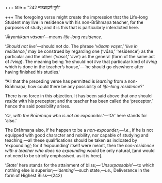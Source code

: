 +++
title = "242 नाऽब्राह्मणे गुरौ"

+++
The foregoing verse might create the impression that the Life-long
Student may live in residence with his non-Brāhmaṇa teacher, for the
purposes of study; and it is this that is particularly interdicted here.

‘*Ātyantikam vāsam*’—means *life-long residence*.

‘*Should not live*’—should not do. The phrase ‘*vāsam* *vaṣet*,’ ‘*live
in residence*,’ may be construed by regarding one (‘*vāsa*,’
‘residence’) as the particular and the other (‘*vaset*,’ ‘*live*’) as
the general (form of the same act of *living*). The meaning being ‘he
should not *live* that particular kind of *living* which is done in the
teacher’s house,’—‘he should go elsewhere after having finished his
studies.’

“All that the preceding verse has permitted is *learning* from a
non-Brāhmaṇa; how could there be any possibility of *life-long
residence*?”

There is no force in this objection. It has been said above that one
should *reside* with his preceptor; and the teacher has been called the
‘preceptor,’ hence the said possibility arises.

‘*Or, with the Brāhmaṇa who is not an expounder*.’—‘*Or*’ here stands
for ‘also.’

The Brāhmaṇa also, if he happen to be a *non-expounder*,—*i.e*., if he
is not equipped with good character and nobility, nor capable of
studying and teaching,—all these qualifications should be taken as
indicated by ‘expounding’; for if ‘expounding’ itself were meant, then
the *non-residence with a teacher who does no expounding* would be only
natural, \[and would not need to be strictly emphasised, as it is
here\].

‘*State*’ here stands for the attainment of bliss;—‘*Unsurpassable*’—to
which nothing else is superior;—‘*denting*’—such state,—*i.e*.,
Deliverance in the form of Highest Bliss—(242)


